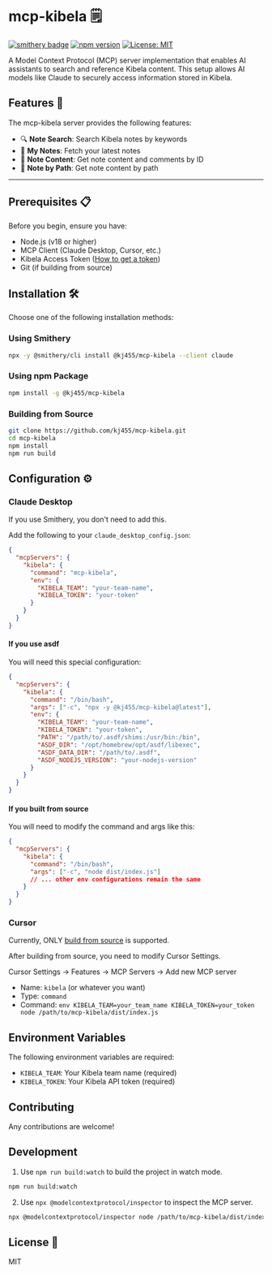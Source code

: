 # mcp-kibela 🗒️

[![smithery badge](https://smithery.ai/badge/@kj455/mcp-kibela)](https://smithery.ai/server/@kj455/mcp-kibela)
[![npm version](https://badge.fury.io/js/@kj455%2Fmcp-kibela.svg)](https://www.npmjs.com/package/@kj455/mcp-kibela)
[![License: MIT](https://img.shields.io/badge/License-MIT-yellow.svg)](https://opensource.org/licenses/MIT)

A Model Context Protocol (MCP) server implementation that enables AI assistants to search and reference Kibela content. This setup allows AI models like Claude to securely access information stored in Kibela.

## Features 🚀

The mcp-kibela server provides the following features:

- 🔍 **Note Search**: Search Kibela notes by keywords
- 📝 **My Notes**: Fetch your latest notes
- 📖 **Note Content**: Get note content and comments by ID
- 🔗 **Note by Path**: Get note content by path

---

## Prerequisites 📋

Before you begin, ensure you have:

- Node.js (v18 or higher)
- MCP Client (Claude Desktop, Cursor, etc.)
- Kibela Access Token ([How to get a token](https://support.kibe.la/hc/ja/articles/360036089931-API%E3%82%A2%E3%82%AF%E3%82%BB%E3%82%B9%E3%83%88%E3%83%BC%E3%82%AF%E3%83%B3%E3%81%AE%E5%8F%96%E5%BE%97%E6%96%B9%E6%B3%95%E3%82%92%E6%95%99%E3%81%88%E3%81%A6%E3%81%8F%E3%81%A0%E3%81%95%E3%81%84))
- Git (if building from source)

## Installation 🛠️

Choose one of the following installation methods:

### Using Smithery

```bash
npx -y @smithery/cli install @kj455/mcp-kibela --client claude
```

### Using npm Package

```bash
npm install -g @kj455/mcp-kibela
```

### Building from Source

```bash
git clone https://github.com/kj455/mcp-kibela.git
cd mcp-kibela
npm install
npm run build
```

## Configuration ⚙️

### Claude Desktop

If you use Smithery, you don't need to add this.

Add the following to your `claude_desktop_config.json`:

```json
{
  "mcpServers": {
    "kibela": {
      "command": "mcp-kibela",
      "env": {
        "KIBELA_TEAM": "your-team-name",
        "KIBELA_TOKEN": "your-token"
      }
    }
  }
}
```

#### If you use asdf

You will need this special configuration:

```json
{
  "mcpServers": {
    "kibela": {
      "command": "/bin/bash",
      "args": ["-c", "npx -y @kj455/mcp-kibela@latest"],
      "env": {
        "KIBELA_TEAM": "your-team-name",
        "KIBELA_TOKEN": "your-token",
        "PATH": "/path/to/.asdf/shims:/usr/bin:/bin",
        "ASDF_DIR": "/opt/homebrew/opt/asdf/libexec",
        "ASDF_DATA_DIR": "/path/to/.asdf",
        "ASDF_NODEJS_VERSION": "your-nodejs-version"
      }
    }
  }
}
```

#### If you built from source

You will need to modify the command and args like this:

```json
{
  "mcpServers": {
    "kibela": {
      "command": "/bin/bash",
      "args": ["-c", "node dist/index.js"]
      // ... other env configurations remain the same
    }
  }
}
```

### Cursor

Currently, ONLY [build from source](https://github.com/kj455/mcp-kibela#building-from-source) is supported.

After building from source, you need to modify Cursor Settings.

Cursor Settings -> Features -> MCP Servers -> Add new MCP server

- Name: `kibela` (or whatever you want)
- Type: `command`
- Command: `env KIBELA_TEAM=your_team_name KIBELA_TOKEN=your_token node /path/to/mcp-kibela/dist/index.js`

## Environment Variables

The following environment variables are required:

- `KIBELA_TEAM`: Your Kibela team name (required)
- `KIBELA_TOKEN`: Your Kibela API token (required)

## Contributing

Any contributions are welcome!

## Development

1. Use `npm run build:watch` to build the project in watch mode.

```bash
npm run build:watch
```

2. Use `npx @modelcontextprotocol/inspector` to inspect the MCP server.

```bash
npx @modelcontextprotocol/inspector node /path/to/mcp-kibela/dist/index.js
```


## License 📄

MIT
